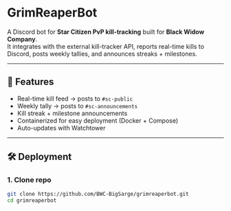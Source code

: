# GrimReaperBot

A Discord bot for **Star Citizen PvP kill-tracking** built for **Black Widow Company**.  
It integrates with the external kill-tracker API, reports real-time kills to Discord, posts weekly tallies, and announces streaks + milestones.

---

## 🚀 Features
- Real-time kill feed → posts to `#sc-public`
- Weekly tally → posts to `#sc-announcements`
- Kill streak + milestone announcements
- Containerized for easy deployment (Docker + Compose)
- Auto-updates with Watchtower

---

## 🛠 Deployment

### 1. Clone repo
```bash
git clone https://github.com/BWC-BigSarge/grimreaperbot.git
cd grimreaperbot
